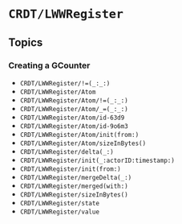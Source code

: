 # ``CRDT/LWWRegister``

## Topics

### Creating a GCounter

- ``CRDT/LWWRegister/!=(_:_:)``
- ``CRDT/LWWRegister/Atom``
- ``CRDT/LWWRegister/Atom/!=(_:_:)``
- ``CRDT/LWWRegister/Atom/_=(_:_:)``
- ``CRDT/LWWRegister/Atom/id-63d9``
- ``CRDT/LWWRegister/Atom/id-9o6m3``
- ``CRDT/LWWRegister/Atom/init(from:)``
- ``CRDT/LWWRegister/Atom/sizeInBytes()``
- ``CRDT/LWWRegister/delta(_:)``
- ``CRDT/LWWRegister/init(_:actorID:timestamp:)``
- ``CRDT/LWWRegister/init(from:)``
- ``CRDT/LWWRegister/mergeDelta(_:)``
- ``CRDT/LWWRegister/merged(with:)``
- ``CRDT/LWWRegister/sizeInBytes()``
- ``CRDT/LWWRegister/state``
- ``CRDT/LWWRegister/value``

